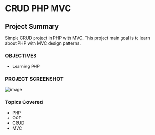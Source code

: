 
# CRUD PHP MVC  

## Project Summary
Simple CRUD project in PHP with MVC. This project main goal is to learn about PHP with MVC design patterns.

### OBJECTIVES

- Learning PHP
  
### PROJECT SCREENSHOT

![image](https://github.com/gazirahad7/crud-mvc-php/assets/65822873/6971a4e4-5371-4e41-98a3-b3ac6df71300)

### Topics Covered

- PHP
- OOP
- CRUD
- MVC


